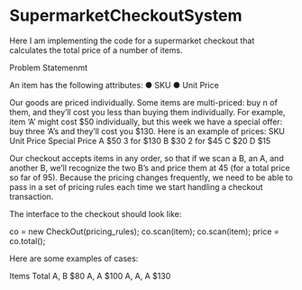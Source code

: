 # SupermarketCheckoutSystem
Here I am implementing the code for a supermarket checkout that calculates the total price of a number of items.


Problem Statemenmt 

An item has the following attributes:
● SKU
● Unit Price

Our goods are priced individually. Some items are multi-priced: buy n of them, and they’ll cost
you less than buying them individually. For example, item ‘A’ might cost $50 individually, but this
week we have a special offer: buy three ‘A’s and they’ll cost you $130.
Here is an example of prices:
SKU Unit Price Special Price
A $50 3 for $130
B $30 2 for $45
C $20
D $15

Our checkout accepts items in any order, so that if we scan a B, an A, and another B, we’ll
recognize the two B’s and price them at 45 (for a total price so far of 95). Because the pricing
changes frequently, we need to be able to pass in a set of pricing rules each time we start
handling a checkout transaction.

The interface to the checkout should look like:

co = new CheckOut(pricing_rules);
co.scan(item);
co.scan(item);
price = co.total();

Here are some examples of cases:

Items Total
A, B $80
A, A $100
A, A, A $130

